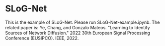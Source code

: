 # SLoG-Net
This is the example of SLoG-Net. Please run SLoG-Net-example.ipynb.
The related paper is: Ye, Chang, and Gonzalo Mateos. "Learning to Identify Sources of Network Diffusion." 2022 30th European Signal Processing Conference (EUSIPCO). IEEE, 2022.
